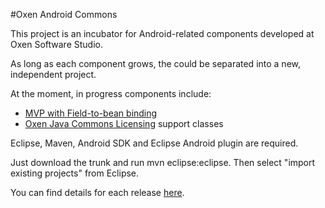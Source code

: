 #Oxen Android Commons

This project is an incubator for Android-related components developed at Oxen Software Studio.

As long as each component grows, the could be separated into a new, independent project.

At the moment, in progress components include:

 * [MVP with Field-to-bean binding](https://github.com/lbrasseur/oxenandroidcommons/wiki/Property)
 * [Oxen Java Commons Licensing](https://github.com/lbrasseur/oxenjavacommons/) support classes

Eclipse, Maven, Android SDK and Eclipse Android plugin are required.

Just download the trunk and run mvn eclipse:eclipse. Then select "import existing projects" from Eclipse.

You can find details for each release [here](https://github.com/lbrasseur/oxenandroidcommons/wiki/Releases).
